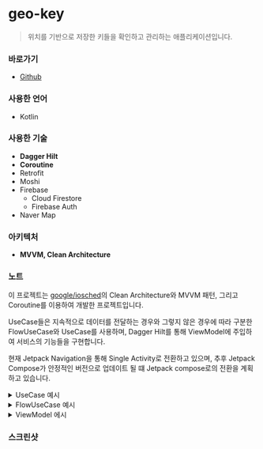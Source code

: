 # geo-key

> 위치를 기반으로 저장한 키들을 확인하고 관리하는 애플리케이션입니다.

### 바로가기

- [Github](https://github.com/namhyun-gu/geo-key)

### 사용한 언어

- Kotlin

### 사용한 기술

- **Dagger Hilt**
- **Coroutine**
- Retrofit
- Moshi
- Firebase
  - Cloud Firestore
  - Firebase Auth
- Naver Map

### 아키텍처

- **MVVM, Clean Architecture**

### 노트

이 프로젝트는 [google/iosched](https://github.com/google/iosched)의 Clean Architecture와 MVVM 패턴, 그리고 Coroutine를 이용하여 개발한 프로젝트입니다.

UseCase들은 지속적으로 데이터를 전달하는 경우와 그렇지 않은 경우에 따라 구분한 FlowUseCase와 UseCase를 사용하며, Dagger Hilt를 통해 ViewModel에 주입하여 서비스의 기능들을 구현합니다.

현재 Jetpack Navigation을 통해 Single Activity로 전환하고 있으며,
추후 Jetpack Compose가 안정적인 버전으로 업데이트 될 떄 Jetpack compose로의 전환을 계획하고 있습니다.

<details>
<summary>UseCase 예시</summary>

```kotlin
class GetAddressUseCase @Inject constructor(
    private val geocodingService: GeocodingService,
    @IoDispatcher ioDispatcher: CoroutineDispatcher
) : UseCase<LocationModel, String>(ioDispatcher) {
    override suspend fun execute(parameters: LocationModel): String {
        val coords = "${parameters.lon},${parameters.lat}"
        val address = geocodingService.reverseGeocode(
            BuildConfig.NCP_CLIENT_ID,
            BuildConfig.NCP_CLIENT_SECRET,
            coords
        ).getAddress()
        return address ?: ""
    }
}
```

</details>

<details>
<summary>FlowUseCase 예시</summary>

```kotlin
@ExperimentalCoroutinesApi
class GetLocationsUseCase @Inject constructor(
    private val locationDataSource: LocationDataSource,
    @MainDispatcher mainDispatcher: CoroutineDispatcher
) : FlowUseCase<Unit, LocationModel>(mainDispatcher) {
    override fun execute(parameters: Unit): Flow<Result<LocationModel>> {
        return flow {
            emit(Result.Success(locationDataSource.getLastLocation()))
            locationDataSource.getLocationUpdates().collect {
                emit(Result.Success(it))
            }
        }
    }
}
```

</details>

<details>
<summary>ViewModel 에시</summary>

```kotlin
@ExperimentalCoroutinesApi
class MainViewModel @ViewModelInject constructor(
    getKeysUseCase: GetKeysUseCase,
    getLocationsUseCase: GetLocationsUseCase,
    getAddressUseCase: GetAddressUseCase
) : ViewModel() {
    val keys = liveData {
        emit(null)
        getKeysUseCase(Unit).collect {
            if (it.succeeded) {
                emit(it.data)
            }
        }
    }

    val location = liveData {
        emit(null)
        getLocationsUseCase(Unit).collect { locationResult ->
            when (locationResult) {
                is Result.Success -> {
                    when (val addressResult = getAddressUseCase(locationResult.data)) {
                        is Result.Success -> {
                            val (_, lat, lon) = locationResult.data
                            emit(LocationModel(addressResult.data, lat, lon))
                        }
                        is Result.Error -> {
                            Timber.e(addressResult.exception)
                        }
                    }
                }
                is Result.Error -> {
                    Timber.e(locationResult.exception)
                }
            }
        }
    }

}

```

</details>

### 스크린샷

<!-- TODO -->
